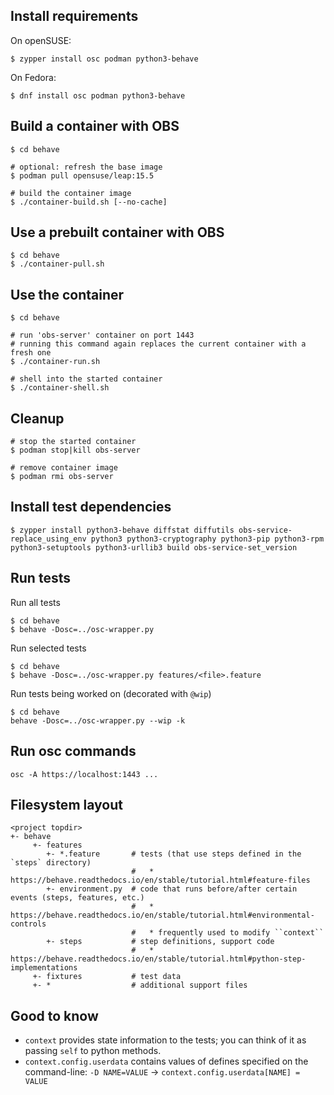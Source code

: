 Install requirements
--------------------

On openSUSE:
```
$ zypper install osc podman python3-behave
```

On Fedora:
```
$ dnf install osc podman python3-behave
```


Build a container with OBS
--------------------------
```
$ cd behave

# optional: refresh the base image
$ podman pull opensuse/leap:15.5

# build the container image
$ ./container-build.sh [--no-cache]
```

Use a prebuilt container with OBS
---------------------------------
```
$ cd behave
$ ./container-pull.sh
```

Use the container
-----------------
```
$ cd behave

# run 'obs-server' container on port 1443
# running this command again replaces the current container with a fresh one
$ ./container-run.sh

# shell into the started container
$ ./container-shell.sh
```

Cleanup
-------
```
# stop the started container
$ podman stop|kill obs-server

# remove container image
$ podman rmi obs-server
```

Install test dependencies
-------------------------
```
$ zypper install python3-behave diffstat diffutils obs-service-replace_using_env python3 python3-cryptography python3-pip python3-rpm python3-setuptools python3-urllib3 build obs-service-set_version
```

Run tests
---------

Run all tests
```
$ cd behave
$ behave -Dosc=../osc-wrapper.py
```

Run selected tests
```
$ cd behave
$ behave -Dosc=../osc-wrapper.py features/<file>.feature
```

Run tests being worked on (decorated with `@wip`)
```
$ cd behave
behave -Dosc=../osc-wrapper.py --wip -k
```

Run osc commands
----------------
```
osc -A https://localhost:1443 ...
```

Filesystem layout
-----------------

```
<project topdir>
+- behave
     +- features
        +- *.feature       # tests (that use steps defined in the `steps` directory)
                           #   * https://behave.readthedocs.io/en/stable/tutorial.html#feature-files
        +- environment.py  # code that runs before/after certain events (steps, features, etc.)
                           #   * https://behave.readthedocs.io/en/stable/tutorial.html#environmental-controls
                           #   * frequently used to modify ``context``
        +- steps           # step definitions, support code
                           #   * https://behave.readthedocs.io/en/stable/tutorial.html#python-step-implementations
     +- fixtures           # test data
     +- *                  # additional support files
```


Good to know
------------
* `context` provides state information to the tests; you can think of it as passing `self` to python methods.
* `context.config.userdata` contains values of defines specified on the command-line:
  ``-D NAME=VALUE`` -> ``context.config.userdata[NAME] = VALUE``
